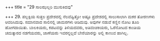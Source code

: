 +++
title = "29 ಸಾಲಝಲ್ಲರಿ ಮುಸುಕಿದವು"

+++
29. ಪಲ್ಲಕ್ಕಿಯ ಸುತ್ತಲ ಪ್ರದೇಶದಲ್ಲಿ ನೆಲವೆಷ್ಟಿತ್ತೋ ಅಷ್ಟೂ ಪ್ರದೇಶದಲ್ಲಿ ಸಾಲುಸಾಲಾಗಿ ಮಕರ ತೋರಣಗಳು ಆವರಿಸಿದುವು. ಸಮಾನವಾದ ಸಾಲಿನಲ್ಲಿ ಚಾಮರಗಳು ಆಡಿದುವು. ಅವುಗಳ ನಡುವೆ ಕಣ್ಣಿನ ನೋಟ ತೂರಿ ಹೋಗದಾಯಿತು. ಬಾಲಕಿಯರು, ಕಪಟವನ್ನು ತಿಳಿಯದವರು, ಅತಿವಂಚಕಿಯರು, ಓರೆನೋಟದ ಕಾಂತಿಯ ಚಮತ್ಕಾರದ ನಡಗೆಯವರು, ಜಾಣೆಯರು ಇವರನ್ನಲ್ಲದೆ ಬೇರೆಯಾರನ್ನು ಅಲ್ಲಿ ಕಾಣುವ ಹಾಗಿಲ್ಲ.